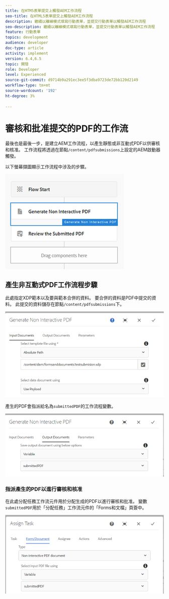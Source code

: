 ```yaml
---
title: 在HTM5表單提交上觸發AEM工作流程
seo-title: 在HTML5表單提交上觸發AEM工作流程
description: 繼續以離線模式填寫行動表單，並提交行動表單以觸發AEM工作流程
seo-description: 繼續以離線模式填寫行動表單，並提交行動表單以觸發AEM工作流程
feature: 行動表單
topics: development
audience: developer
doc-type: article
activity: implement
version: 6.4,6.5
topic: 開發
role: Developer
level: Experienced
source-git-commit: d9714b9a291ec3ee5f3dba9723de72bb120d2149
workflow-type: tm+mt
source-wordcount: '192'
ht-degree: 3%

---
```



# 審核和批准提交的PDF的工作流

最後也是最後一步，是建立AEM工作流程，以產生靜態或非互動式PDF以供審核和核准。 工作流程將透過在節點`/content/pdfsubmissions`上設定的AEM啟動器觸發。

以下螢幕擷圖顯示工作流程中涉及的步驟。

![工作流程](assets/workflow.PNG)

## 產生非互動式PDF工作流程步驟

此處指定XDP範本以及要與範本合併的資料。 要合併的資料是PDF中提交的資料。 此提交的資料儲存在節點`/content/pdfsubmissions`下。

![工作流程](assets/generate-pdf1.PNG)

產生的PDF會指派給名為`submittedPDF`的工作流程變數。

![工作流程](assets/generate-pdf2.PNG)

### 指派產生的PDF以進行審核和核准

在此處分配任務工作流元件用於分配生成的PDF以進行審核和批准。 變數`submittedPDF`用於「分配任務」工作流元件的「Forms和文檔」頁簽中。

![工作流程](assets/assign-task.PNG)
